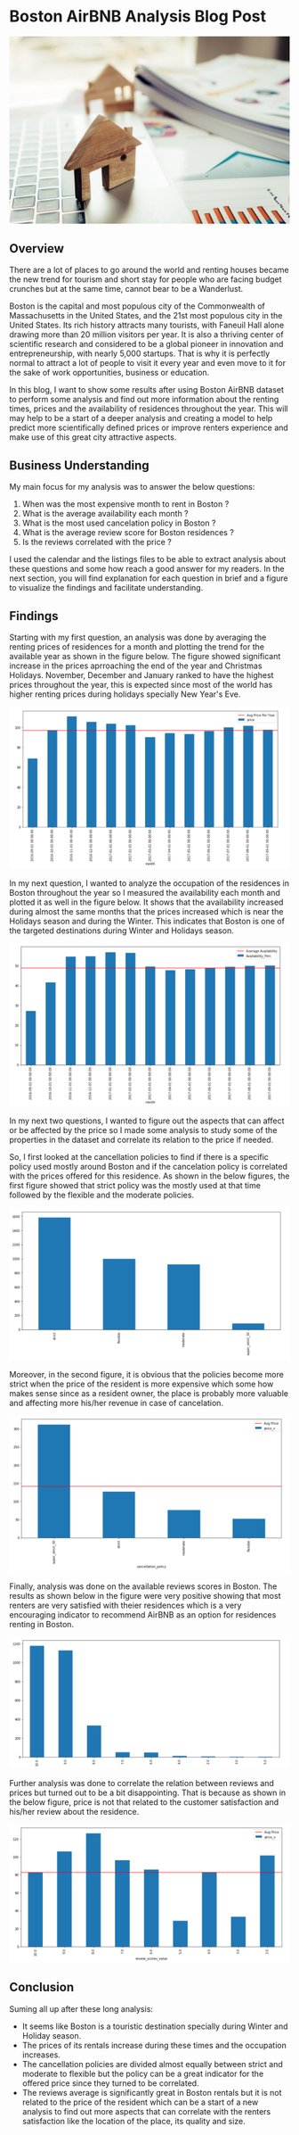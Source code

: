 # Boston AirBNB Analysis Blog Post

![intro_image](https://github.com/fatma-hassanein/BostonAirBNB_Dataset_Analysis/blob/main/Analysis_introImage.jpg?raw=true)

## Overview

There are a lot of places to go around the world and renting houses became the new trend for tourism and short stay for people who are facing budget crunches but at the same time, cannot bear to be a Wanderlust.

Boston is the capital and most populous city of the Commonwealth of Massachusetts in the United States, and the 21st most populous city in the United States. Its rich history attracts many tourists, with Faneuil Hall alone drawing more than 20 million visitors per year. It is also a thriving center of scientific research and considered to be a global pioneer in innovation and entrepreneurship, with nearly 5,000 startups. That is why it is perfectly normal to attract a lot of people to visit it every year and even move to it for the sake of work opportunities, business or education.

In this blog, I want to show some results after using Boston AirBNB dataset to perform some analysis and find out more information about the renting times, prices and the availability of residences throughout the year. This will may help to be a start of a deeper analysis and creating a model to help predict more scientifically defined prices or improve renters experience and make use of this great city attractive aspects.

## Business Understanding

My main focus for my analysis was to answer the below questions:

1. When was the most expensive month to rent in Boston ?
2. What is the average availability each month ?
3. What is the most used cancelation policy in Boston ?
4. What is the average review score for Boston residences ?
5. Is the reviews correlated with the price ?

I used the calendar and the listings files to be able to extract analysis about these questions and some how reach a good answer for my readers. 
In the next section, you will find explanation for each question in brief and a figure to visualize the findings and facilitate understanding.

## Findings

Starting with my first question, an analysis was done by averaging the renting prices of residences for a month and plotting the trend for the available year as shown in the figure below.
The figure showed significant increase in the prices aprroaching the end of the year and Christmas Holidays. 
November, December and January ranked to have the highest prices throughout the year, this is expected since most of the world has higher renting prices during holidays specially New Year's Eve.

![figure_1](https://github.com/fatma-hassanein/BostonAirBNB_Dataset_Analysis/blob/main/images/figure1.png?raw=true)

In my next question, I wanted to analyze the occupation of the residences in Boston throughout the year so I measured the availability each month and plotted it as well in the figure below. It shows that the availability increased during almost the same months that the prices increased which is near the Holidays season and during the Winter.
This indicates that Boston is one of the targeted destinations during Winter and Holidays season.

![figure_2](https://github.com/fatma-hassanein/BostonAirBNB_Dataset_Analysis/blob/main/images/figure2.png?raw=true)

In my next two questions, I wanted to figure out the aspects that can affect or be affected by the price so I made some analysis to study some of the properties in the dataset and correlate its relation to the price if needed.

So, I first looked at the cancellation policies to find if there is a specific policy used mostly around Boston and if the cancelation policy is correlated with the prices offered for this residence. As shown in the below figures, the first figure showed that strict policy was the mostly used at that time followed by the flexible and the moderate policies.

![figure_3](https://github.com/fatma-hassanein/BostonAirBNB_Dataset_Analysis/blob/main/images/figure3.png?raw=true)

Moreover, in the second figure, it is obvious that the policies become more strict when the price of the resident is more expensive which some how makes sense since as a resident owner, the place is probably more valuable and affecting more his/her revenue in case of cancelation.

![figure_4](https://github.com/fatma-hassanein/BostonAirBNB_Dataset_Analysis/blob/main/images/figure4.png?raw=true)

Finally, analysis was done on the available reviews scores in Boston. 
The results as shown below in the figure were very positive showing that most renters are very satisfied with theier residences which is a very encouraging indicator to recommend AirBNB as an option for residences renting in Boston. 

![figure_5](https://github.com/fatma-hassanein/BostonAirBNB_Dataset_Analysis/blob/main/images/figure5.png?raw=true)

Further analysis was done to correlate the relation between reviews and prices but turned out to be a bit disappointing. 
That is because as shown in the below figure, price is not that related to the customer satisfaction and his/her review about the residence.

![figure_6](https://github.com/fatma-hassanein/BostonAirBNB_Dataset_Analysis/blob/main/images/figure6.png?raw=true)

## Conclusion

Suming all up after these long analysis:
* It seems like Boston is a touristic destination specially during Winter and Holiday season. 
* The prices of its rentals increase during these times and the occupation increases.
* The cancellation policies are divided almost equally between strict and moderate to flexible but the policy can be a great indicator for the offered price since they turned to be correlated.
* The reviews average is significantly great in Boston rentals but it is not related to the price of the resident which can be a start of a new analysis to find out more aspects that can correlate with the renters satisfaction like the location of the place, its quality and size.
